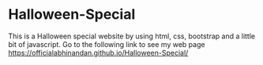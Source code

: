 # Halloween-Special
This is a Halloween special website  by using html, css, bootstrap and a little bit of javascript.
Go to the following link to see my web page https://officialabhinandan.github.io/Halloween-Special/
